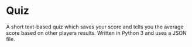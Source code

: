 # Quiz
A short text-based quiz which saves your score and tells you the average score based on other players results. Written in Python 3 and uses a JSON file.
